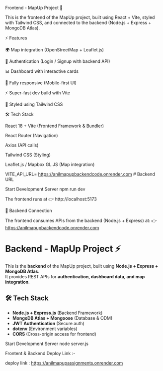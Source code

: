 Frontend - MapUp Project 🚀

This is the frontend of the MapUp project, built using React + Vite, styled with Tailwind CSS, and connected to the backend (Node.js + Express + MongoDB Atlas).

⚡ Features

🌍 Map integration (OpenStreetMap + Leaflet.js)

🔐 Authentication (Login / Signup with backend API)

📊 Dashboard with interactive cards

📱 Fully responsive (Mobile-first UI)

⚡ Super-fast dev build with Vite

🎨 Styled using Tailwind CSS

🛠️ Tech Stack

React 18 + Vite (Frontend Framework & Bundler)

React Router (Navigation)

Axios (API calls)

Tailwind CSS (Styling)

Leaflet.js / Mapbox GL JS (Map integration)


VITE_API_URL= https://anilmapupbackendcode.onrender.com  # Backend URL


Start Development Server
npm run dev

The frontend runs at 👉 http://localhost:5173

🔗 Backend Connection

The frontend consumes APIs from the backend (Node.js + Express) at: 
👉 https://anilmapupbackendcode.onrender.com


# Backend - MapUp Project ⚡

This is the **backend** of the MapUp project, built using **Node.js + Express + MongoDB Atlas**.  
It provides REST APIs for **authentication, dashboard data, and map integration**.



## 🛠️ Tech Stack

- **Node.js + Express.js** (Backend Framework)  
- **MongoDB Atlas + Mongoose** (Database & ODM)  
- **JWT Authentication** (Secure auth)  
- **dotenv** (Environment variables)  
- **CORS** (Cross-origin access for frontend)  

Start Development Server
 node server.js 


 Frontent & Backend Deploy Link :- 

 deploy link : https://anilmapupassignments.onrender.com


 

